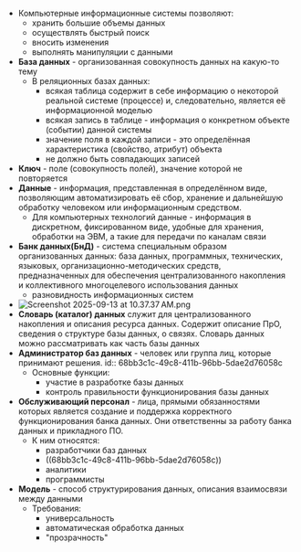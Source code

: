 - Компьютерные информационные системы позволяют:
	- хранить большие объемы данных
	- осуществлять быстрый поиск
	- вносить изменения
	- выполнять манипуляции с данными
- **База данных** - организованная совокупность данных на какую-то тему
	- В реляционных базах данных:
		- всякая таблица содержит в себе информацию о некоторой реальной системе (процессе) и, следовательно, является её информационной моделью
		- всякая запись в таблице - информация о конкретном объекте (событии) данной системы
		- значение поля в каждой записи - это определённая характеристика (свойство, атрибут) объекта
		- не должно быть совпадающих записей
- **Ключ** - поле (совокупность полей), значение которой не повторяется
- **Данные** - информация, представленная в определённом виде, позволяющим автоматизировать её сбор, хранение и дальнейшую обработку человеком или информационным средством.
	- Для компьютерных технологий данные - информация в дискретном, фиксированном виде, удобные для хранения, обработки на ЭВМ, а такие для передачи по каналам связи
- **Банк данных(БнД)** - система специальным образом организованных данных: база данных, программных, технических, языковых, организационно-методических средств, предназначенных для обеспечения централизованного накопления и коллективного многоцелевого использования данных
	- разновидность информационных систем
- ![Screenshot 2025-09-13 at 10.37.37 AM.png](../assets/Screenshot_2025-09-13_at_10.37.37 AM_1757741860844_0.png)
- **Словарь (каталог) данных** служит для централизованного накопления и описания ресурса данных. Содержит описание ПрО, сведения о структуре базы данных, о связях. Словарь данных можно рассматривать как часть базы данных
- **Администратор баз данных** - человек или группа лиц, которые принимают решения.
  id:: 68bb3c1c-49c8-411b-96bb-5dae2d76058c
	- Основные функции:
		- участие в разработке базы данных
		- контроль правильности функционирования базы данных
- **Обслуживающий персонал** - лица, прямыми обязанностями которых является создание и поддержка корректного функционирования банка данных. Они ответственны за работу банка данных и прикладного ПО.
	- К ним относятся:
		- разработчики баз данных
		- ((68bb3c1c-49c8-411b-96bb-5dae2d76058c))
		- аналитики
		- программисты
- **Модель** - способ структурирования данных, описания взаимосвязи между данными
	- Требования:
		- универсальность
		- автоматическая обработка данных
		- "прозрачность"
